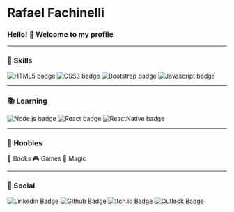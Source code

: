 # Rafael Fachinelli

### Hello! 👋 Welcome to my profile

----
### 📌 Skills

![HTML5 badge](https://img.shields.io/badge/-HTML5-E34F26?style=flat-square&logo=HTML5&logoColor=white)
![CSS3 badge](https://img.shields.io/badge/-CSS3-1572B6?style=flat-square&logo=CSS3&logoColor=white)
![Bootstrap badge](https://img.shields.io/badge/-Bootstrap-563D7C?style=flat-square&logo=bootstrap&logoColor=white)
![Javascript badge](https://img.shields.io/badge/-Javascript-F29400?style=flat-square&logo=javascript&logoColor=white)

----
### 📚 Learning

![Node.js badge](https://img.shields.io/badge/-Node.js-339933?style=flat-square&logo=node.js&logoColor=white)
![React badge](https://img.shields.io/badge/-ReactJS-13B5EA?style=flat-square&logo=react&logoColor=white)
![ReactNative badge](https://img.shields.io/badge/-React_Native-563D7C?style=flat-square&logo=reactJS&logoColor=white)

----
### 💙 Hoobies

📖 Books
🎮 Games
🔮 Magic

----
### 📓 Social

[![Linkedin Badge](https://img.shields.io/badge/-rafaelfachinelli-blue?style=flat-square&logo=Linkedin&logoColor=white&link=https://www.linkedin.com/in/rafaelfachinelli/)](https://www.linkedin.com/in/rafaelfachinelli/)
[![Github Badge](https://img.shields.io/badge/-rafaelfachinelli-000?style=flat-square&logo=Github&logoColor=white&link=https://github.com/rafaelfachinelli)](https://github.com/rafaelfachinelli)
[![Itch.io Badge](https://img.shields.io/badge/-rafaelfachinelli-FA5C5C?style=flat-square&logo=itch.io&logoColor=white&link=https://rafael-fachinelli.itch.io/)](https://rafael-fachinelli.itch.io/)
[![Outlook Badge](https://img.shields.io/badge/-outlook-0078d4?style=flat-square&logo=microsoft-outlook&logoColor=white&link=mailto:rafael.fachinelli@fatec.sp.gov.br)](mailto:rafael.fachinelli@fatec.sp.gov.br)
